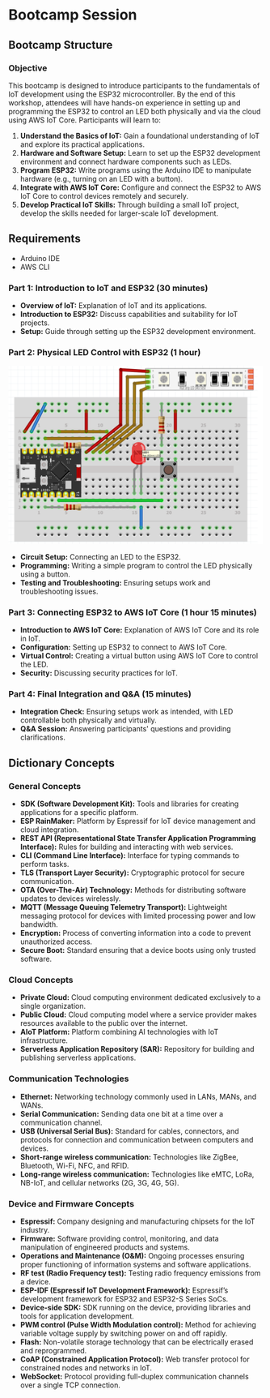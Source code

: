 # Bootcamp Session

## Bootcamp Structure

### Objective

This bootcamp is designed to introduce participants to the fundamentals of IoT development using the ESP32 microcontroller. By the end of this workshop, attendees will have hands-on experience in setting up and programming the ESP32 to control an LED both physically and via the cloud using AWS IoT Core. Participants will learn to:

1. **Understand the Basics of IoT:** Gain a foundational understanding of IoT and explore its practical applications.
2. **Hardware and Software Setup:** Learn to set up the ESP32 development environment and connect hardware components such as LEDs.
3. **Program ESP32:** Write programs using the Arduino IDE to manipulate hardware (e.g., turning on an LED with a button).
4. **Integrate with AWS IoT Core:** Configure and connect the ESP32 to AWS IoT Core to control devices remotely and securely.
5. **Develop Practical IoT Skills:** Through building a small IoT project, develop the skills needed for larger-scale IoT development.


## Requirements

- Arduino IDE
- AWS CLI

### Part 1: Introduction to IoT and ESP32 (30 minutes)

- **Overview of IoT:** Explanation of IoT and its applications.
- **Introduction to ESP32:** Discuss capabilities and suitability for IoT projects.
- **Setup:** Guide through setting up the ESP32 development environment.

### Part 2: Physical LED Control with ESP32 (1 hour)

![LED Circuit](https://github.com/sebas8822/Bootcamp_ESP32_C3/blob/main/Breadboard_ESP32_C3.png)

- **Circuit Setup:** Connecting an LED to the ESP32.
- **Programming:** Writing a simple program to control the LED physically using a button.
- **Testing and Troubleshooting:** Ensuring setups work and troubleshooting issues.

### Part 3: Connecting ESP32 to AWS IoT Core (1 hour 15 minutes)


- **Introduction to AWS IoT Core:** Explanation of AWS IoT Core and its role in IoT.
- **Configuration:** Setting up ESP32 to connect to AWS IoT Core.
- **Virtual Control:** Creating a virtual button using AWS IoT Core to control the LED.
- **Security:** Discussing security practices for IoT.

### Part 4: Final Integration and Q&A (15 minutes)

- **Integration Check:** Ensuring setups work as intended, with LED controllable both physically and virtually.
- **Q&A Session:** Answering participants' questions and providing clarifications.

## Dictionary Concepts

### General Concepts

- **SDK (Software Development Kit):** Tools and libraries for creating applications for a specific platform.
- **ESP RainMaker:** Platform by Espressif for IoT device management and cloud integration.
- **REST API (Representational State Transfer Application Programming Interface):** Rules for building and interacting with web services.
- **CLI (Command Line Interface):** Interface for typing commands to perform tasks.
- **TLS (Transport Layer Security):** Cryptographic protocol for secure communication.
- **OTA (Over-The-Air) Technology:** Methods for distributing software updates to devices wirelessly.
- **MQTT (Message Queuing Telemetry Transport):** Lightweight messaging protocol for devices with limited processing power and low bandwidth.
- **Encryption:** Process of converting information into a code to prevent unauthorized access.
- **Secure Boot:** Standard ensuring that a device boots using only trusted software.

### Cloud Concepts

- **Private Cloud:** Cloud computing environment dedicated exclusively to a single organization.
- **Public Cloud:** Cloud computing model where a service provider makes resources available to the public over the internet.
- **AIoT Platform:** Platform combining AI technologies with IoT infrastructure.
- **Serverless Application Repository (SAR):** Repository for building and publishing serverless applications.

### Communication Technologies

- **Ethernet:** Networking technology commonly used in LANs, MANs, and WANs.
- **Serial Communication:** Sending data one bit at a time over a communication channel.
- **USB (Universal Serial Bus):** Standard for cables, connectors, and protocols for connection and communication between computers and devices.
- **Short-range wireless communication:** Technologies like ZigBee, Bluetooth, Wi-Fi, NFC, and RFID.
- **Long-range wireless communication:** Technologies like eMTC, LoRa, NB-IoT, and cellular networks (2G, 3G, 4G, 5G).

### Device and Firmware Concepts

- **Espressif:** Company designing and manufacturing chipsets for the IoT industry.
- **Firmware:** Software providing control, monitoring, and data manipulation of engineered products and systems.
- **Operations and Maintenance (O&M):** Ongoing processes ensuring proper functioning of information systems and software applications.
- **RF test (Radio Frequency test):** Testing radio frequency emissions from a device.
- **ESP-IDF (Espressif IoT Development Framework):** Espressif’s development framework for ESP32 and ESP32-S Series SoCs.
- **Device-side SDK:** SDK running on the device, providing libraries and tools for application development.
- **PWM control (Pulse Width Modulation control):** Method for achieving variable voltage supply by switching power on and off rapidly.
- **Flash:** Non-volatile storage technology that can be electrically erased and reprogrammed.
- **CoAP (Constrained Application Protocol):** Web transfer protocol for constrained nodes and networks in IoT.
- **WebSocket:** Protocol providing full-duplex communication channels over a single TCP connection.
